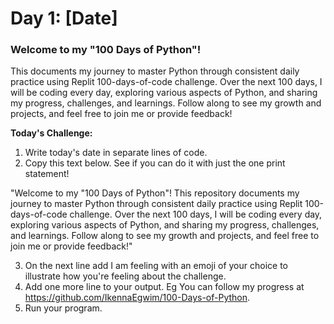 # Day 1: [Date]

### Welcome to my "100 Days of Python"! 

This documents my journey to master Python through consistent daily practice using Replit 100-days-of-code challenge. Over the next 100 days, I will be coding every day, exploring various aspects of Python, and sharing my progress, challenges, and learnings. Follow along to see my growth and projects, and feel free to join me or provide feedback!

**Today's Challenge:**
1.  Write today's date in separate lines of code.
2.  Copy this text below. See if you can do it with just the one print statement!
   
"Welcome to my "100 Days of Python"! This repository documents my journey to master Python through consistent daily practice using Replit 100-days-of-code challenge. Over the next 100 days, I will be coding every day, exploring various aspects of Python, and sharing my progress, challenges, and learnings. Follow along to see my growth and projects, and feel free to join me or provide feedback!"

3.  On the next line add I am feeling with an emoji of your choice to illustrate how you're feeling about the challenge.
4.  Add one more line to your output. Eg You can follow my progress at https://github.com/IkennaEgwim/100-Days-of-Python. 
5.  Run your program.




